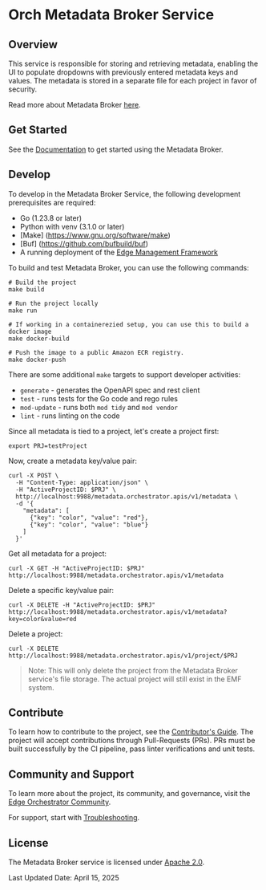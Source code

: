 # Orch Metadata Broker Service

## Overview

This service is responsible for storing and retrieving metadata, enabling the UI to populate dropdowns with previously entered metadata keys and values. The metadata is stored in a separate file for each project in favor of security.

Read more about Metadata Broker [here](https://github.com/open-edge-platform/orch-metadata-broker/blob/main/docs/metadata-broker.md).

## Get Started

See the [Documentation](https://docs.openedgeplatform.intel.com/edge-manage-docs/main/user_guide/get_started_guide/index.html) to get started using the Metadata Broker.

## Develop

To develop in the Metadata Broker Service, the following development prerequisites are required:

- Go (1.23.8 or later)
- Python with venv (3.1.0 or later)
- [Make] (https://www.gnu.org/software/make)
- [Buf] (https://github.com/bufbuild/buf)
- A running deployment of the [Edge Management Framework](https://github.com/open-edge-platform/edge-manageability-framework?tab=readme-ov-file)

To build and test Metadata Broker, you can use the following commands:
```shell
# Build the project
make build

# Run the project locally
make run

# If working in a containerezied setup, you can use this to build a docker image
make docker-build

# Push the image to a public Amazon ECR registry.
make docker-push
```

There are some additional `make` targets to support developer activities:

- `generate` - generates the OpenAPI spec and rest client
- `test` - runs tests for the Go code and rego rules
- `mod-update` - runs both `mod tidy` and `mod vendor`
- `lint` - runs linting on the code

Since all metadata is tied to a project, let's create a project first:

```shell
export PRJ=testProject
```

Now, create a metadata key/value pair:

```shell
curl -X POST \
  -H "Content-Type: application/json" \
  -H "ActiveProjectID: $PRJ" \
  http://localhost:9988/metadata.orchestrator.apis/v1/metadata \
  -d '{
    "metadata": [
      {"key": "color", "value": "red"},
      {"key": "color", "value": "blue"}
    ]
  }'
```

Get all metadata for a project:

```shell
curl -X GET -H "ActiveProjectID: $PRJ" http://localhost:9988/metadata.orchestrator.apis/v1/metadata
```

Delete a specific key/value pair:

```shell
curl -X DELETE -H "ActiveProjectID: $PRJ" http://localhost:9988/metadata.orchestrator.apis/v1/metadata?key=color&value=red
```

Delete a project:

```shell
curl -X DELETE http://localhost:9988/metadata.orchestrator.apis/v1/project/$PRJ
```
> Note: This will only delete the project from the Metadata Broker service's file storage. The actual project will still exist in the EMF system.

## Contribute

To learn how to contribute to the project, see the [Contributor's
Guide](https://docs.openedgeplatform.intel.com/edge-manage-docs/main/developer_guide/contributor_guide/index.html). The project will accept contributions through Pull-Requests (PRs). PRs must be built successfully by the CI pipeline, pass linter verifications and unit tests.

## Community and Support

To learn more about the project, its community, and governance, visit
the [Edge Orchestrator Community](https://github.com/open-edge-platform).

For support, start with [Troubleshooting](https://docs.openedgeplatform.intel.com/edge-manage-docs/main/developer_guide/troubleshooting/index.html).

## License

The Metadata Broker service is licensed under [Apache 2.0](https://www.apache.org/licenses/LICENSE-2.0).

Last Updated Date: April 15, 2025